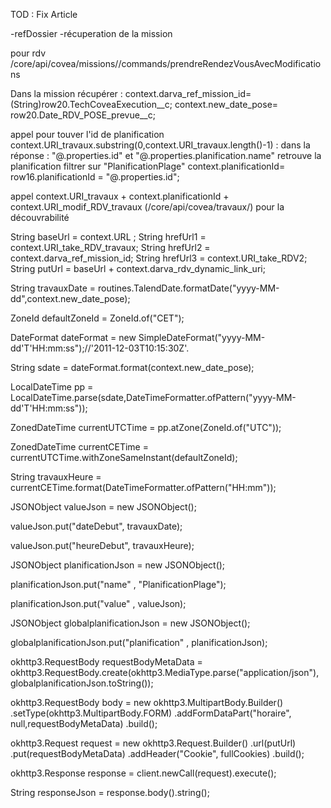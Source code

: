 TOD : Fix Article

-refDossier
-récuperation de la mission

pour rdv /core/api/covea/missions/<missionId>/commands/prendreRendezVousAvecModifications

Dans la mission récupérer :
context.darva_ref_mission_id=(String)row20.TechCoveaExecution__c;
context.new_date_pose= row20.Date_RDV_POSE_prevue__c;

appel pour touver l'id de planification context.URI_travaux.substring(0,context.URI_travaux.length()-1)  : dans la réponse : "@.properties.id" et "@.properties.planification.name" retrouve la planification
filtrer sur "PlanificationPlage"
context.planificationId= row16.planificationId = "@.properties.id";

appel context.URI_travaux + context.planificationId + context.URI_modif_RDV_travaux (/core/api/covea/travaux/) pour la découvrabilité


String baseUrl = context.URL ;
String hrefUrl1 = context.URI_take_RDV_travaux;
String hrefUrl2 = context.darva_ref_mission_id;
String hrefUrl3 = context.URI_take_RDV2;
String putUrl = baseUrl + context.darva_rdv_dynamic_link_uri;

String travauxDate = routines.TalendDate.formatDate("yyyy-MM-dd",context.new_date_pose);

ZoneId defaultZoneId = ZoneId.of("CET");

DateFormat dateFormat = new SimpleDateFormat("yyyy-MM-dd'T'HH:mm:ss");//'2011-12-03T10:15:30Z'.

String sdate = dateFormat.format(context.new_date_pose);

LocalDateTime pp = LocalDateTime.parse(sdate,DateTimeFormatter.ofPattern("yyyy-MM-dd'T'HH:mm:ss"));

ZonedDateTime currentUTCTime = pp.atZone(ZoneId.of("UTC"));

ZonedDateTime currentCETime = currentUTCTime.withZoneSameInstant(defaultZoneId);

String travauxHeure = currentCETime.format(DateTimeFormatter.ofPattern("HH:mm"));

JSONObject valueJson = new JSONObject();

valueJson.put("dateDebut", travauxDate);

valueJson.put("heureDebut", travauxHeure);

JSONObject planificationJson = new JSONObject();

planificationJson.put("name" , "PlanificationPlage");

planificationJson.put("value" , valueJson);

JSONObject globalplanificationJson = new JSONObject();

globalplanificationJson.put("planification" , planificationJson);

okhttp3.RequestBody requestBodyMetaData = okhttp3.RequestBody.create(okhttp3.MediaType.parse("application/json"), globalplanificationJson.toString());

okhttp3.RequestBody body = new okhttp3.MultipartBody.Builder()
 .setType(okhttp3.MultipartBody.FORM)
 .addFormDataPart("horaire", null,requestBodyMetaData)
 .build();

okhttp3.Request request = new okhttp3.Request.Builder()
 .url(putUrl)
 .put(requestBodyMetaData)
 .addHeader("Cookie", fullCookies)
 .build();

okhttp3.Response response = client.newCall(request).execute();

String responseJson = response.body().string();